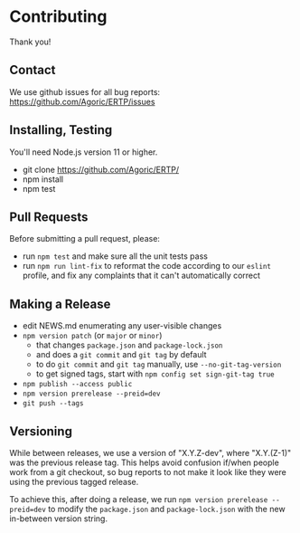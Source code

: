 # Contributing

Thank you!

## Contact

We use github issues for all bug reports: https://github.com/Agoric/ERTP/issues

## Installing, Testing

You'll need Node.js version 11 or higher. 

* git clone https://github.com/Agoric/ERTP/
* npm install
* npm test

## Pull Requests

Before submitting a pull request, please:

* run `npm test` and make sure all the unit tests pass
* run `npm run lint-fix` to reformat the code according to our
  `eslint` profile, and fix any complaints that it can't automatically
  correct

## Making a Release

* edit NEWS.md enumerating any user-visible changes
* `npm version patch` (or `major` or `minor`)
  * that changes `package.json` and `package-lock.json`
  * and does a `git commit` and `git tag` by default
  * to do `git commit` and `git tag` manually, use `--no-git-tag-version`
  * to get signed tags, start with `npm config set sign-git-tag true`
* `npm publish --access public`
* `npm version prerelease --preid=dev`
* `git push --tags`

## Versioning

While between releases, we use a version of "X.Y.Z-dev", where "X.Y.(Z-1)"
was the previous release tag. This helps avoid confusion if/when people work
from a git checkout, so bug reports to not make it look like they were using
the previous tagged release.

To achieve this, after doing a release, we run `npm version prerelease
--preid=dev` to modify the `package.json` and `package-lock.json` with
the new in-between version string.
